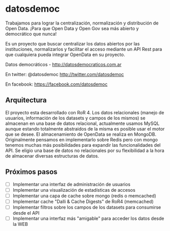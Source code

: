 datosdemoc
==========

Trabajamos para lograr la centralización, normalización y distribución de Open Data. ¡Para que Open Data y Open Gov sea más abierto y democrático que nunca!

Es un proyecto que buscar centralizar los datos abiertos por las instituciones, normalizarlos y facilitar el acceso mediante un API Rest para que cualquiera pueda integrar OpenData en su proyecto.



Datos democráticos - http://datosdemocraticos.com.ar

En twitter: @datosdemoc http://twitter.com/datosdemoc

En facebook: https://facebook.com/datosdemoc

Arquitectura
------

El proyecto esta desarrollado con RoR 4.
Los datos relacionales (manejo de usuarios, información de los datasets y campos de los mismos) se almacenan en una base de datos relacional, actualmente usamos MySQL aunque estando totalmente abstraidos de la misma es posible usar el motor que se desee.
El almacenamiento de OpenData se realiza en MongoDB. Originalmente pensamos en implementarlo sobre Redis pero con mongo tenemos muchas más posibilidades para expandir las funcionalidades del API. Se eligio una base de datos no relacionales por su flexibilidad a la hora de almacenar diversas estructuras de datos.


Próximos pasos
------

- [ ] Implementar una interfaz de administración de usuarios
- [ ] Implementar una visualización de estadísticas de accesos
- [ ] Implementar una capa de cache sobre mongo (redis o memcached)
- [ ] Implementar cache "Dalli & Cache Digests" de RoR4 (memcached)
- [ ] Implementar filtros sobre los campos de los datasets para consumirse desde el API
- [ ] Implementar una interfaz más "amigable" para acceder los datos desde la WEB
